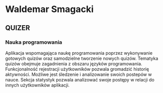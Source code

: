 # Waldemar Smagacki
## QUIZER

### Nauka programowania
Aplikacja wspomagająca naukę programowania poprzez wykonywanie gotowych quizów oraz samodzielne tworzenie nowych quizów. Tematyka quizów obejmuje zagadnienia z obszaru języków programowania. Funkcjonalność rejestracji użytkowników pozwala gromadzić historię aktywności. Możliwe jest śledzenie i analizowanie swoich postepów w nauce. Sekcja statystyk pozwala analizować swoje postępy w relacji do innych użytkowników aplikacji.

